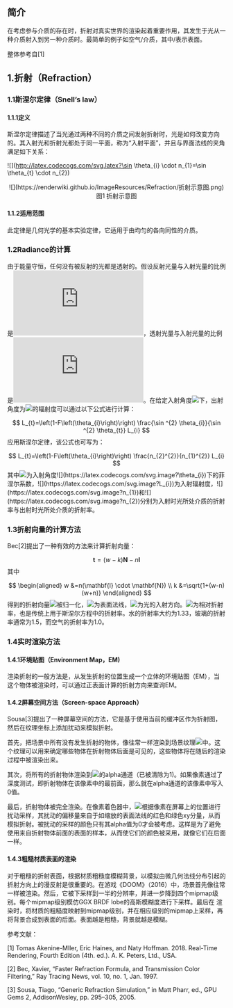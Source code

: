## 简介

在考虑参与介质的存在时，折射对真实世界的渲染起着重要作用，其发生于光从一种介质射入到另一种介质时。最简单的例子如空气/介质，其中/表示表面。

整体参考自[1]

## 1.折射（Refraction）

### 1.1斯涅尔定律（Snell’s law）

#### 1.1.1定义

斯涅尔定律描述了当光通过两种不同的介质之间发射折射时，光是如何改变方向的。其入射光和折射光都处于同一平面，称为“入射平面”，并且与界面法线的夹角满足如下关系：

![](http://latex.codecogs.com/svg.latex?\sin \theta_{i} \cdot n_{1}=\sin \theta_{t} \cdot n_{2})

<div align=center>![](https://renderwiki.github.io/ImageResources/Refraction/折射示意图.png)</div>

<center>图1 折射示意图 </center>

#### 1.1.2适用范围

此定律是几何光学的基本实验定律，它适用于由均匀的各向同性的介质。

### 1.2Radiance的计算

由于能量守恒，任何没有被反射的光都是透射的。假设反射光量与入射光量的比例是![](http://latex.codecogs.com/svg.latex?F)，透射光量与入射光量的比例是![](http://latex.codecogs.com/svg.latex?1-F)。在给定入射角度![](http://latex.codecogs.com/svg.latex?\theta_{i})下，出射角度为![](http://latex.codecogs.com/svg.latex?\theta_{t})的辐射度可以通过以下公式进行计算：

$$
L_{t}=\left(1-F\left(\theta_{i}\right)\right) \frac{\sin ^{2} \theta_{i}}{\sin ^{2} \theta_{t}} L_{i}
$$
应用斯涅尔定律，该公式也可写为：

$$
L_{t}=\left(1-F\left(\theta_{i}\right)\right) \frac{n_{2}^{2}}{n_{1}^{2}} L_{i}
$$
其中![](https://latex.codecogs.com/svg.image?F(\theta_{i}))为入射角度![](https://latex.codecogs.com/svg.image?\theta_{i})下的菲涅尔系数，![](https://latex.codecogs.com/svg.image?L_{i})为入射辐射度，![](https://latex.codecogs.com/svg.image?n_{1})和![](https://latex.codecogs.com/svg.image?n_{2})分别为入射时光所处介质的折射率与出射时光所处介质的折射率。

### 1.3折射向量的计算方法

Bec[2]提出了一种有效的方法来计算折射向量：

$$
\mathbf{t}=(w-k) \mathbf{N}-n \mathbf{l}
$$
其中

$$
\begin{aligned}
w &=n(\mathbf{l} \cdot \mathbf{N}) \\
k &=\sqrt{1+(w-n)(w+n)}
\end{aligned}
$$
得到的折射向量![](https://latex.codecogs.com/svg.image?\mathbf{t})被归一化，![](https://latex.codecogs.com/svg.image?\mathbf{N})为表面法线，![](https://latex.codecogs.com/svg.image?\mathbf{l})为光的入射方向。![](https://latex.codecogs.com/svg.image?n=n_{1}/n_{2})为相对折射率，也是传统上用于斯涅尔方程中的折射率。水的折射率大约为1.33，玻璃的折射率通常为1.5，而空气的折射率为1.0。

### 1.4实时渲染方法

#### 1.4.1环境贴图（Environment Map，EM)

渲染折射的一般方法是，从发生折射的位置生成一个立体的环境贴图（EM），当这个物体被渲染时，可以通过正表面计算的折射方向来查询EM。

#### 1.4.2屏幕空间方法（Screen-space Approach）

Sousa[3]提出了一种屏幕空间的方法，它是基于使用当前的缓冲区作为折射图，然后在纹理坐标上添加扰动来模拟折射。

首先，把场景中所有没有发生折射的物体，像往常一样渲染到场景纹理![](https://latex.codecogs.com/svg.image?\mathbf{s})中。这个纹理可以用来确定哪些物体在折射物体后面是可见的，这些物体将在随后的渲染过程中被渲染出来。

其次，将所有的折射物体渲染到![](https://latex.codecogs.com/svg.image?\mathbf{s})的alpha通道（已被清除为1)。如果像素通过了深度测试，即折射物体在该像素中的最前面，那么就在alpha通道的该像素中写入0值。

最后，折射物体被完全渲染。在像素着色器中，![](https://latex.codecogs.com/svg.image?\mathbf{s})根据像素在屏幕上的位置进行扰动采样，其扰动的偏移量来自于如缩放的表面法线的红色和绿色xy分量，从而模拟折射。被扰动的采样的颜色只有其alpha值为0才会被考虑。这样是为了避免使用来自折射物体前面的表面的样本，从而使它们的颜色被采用，就像它们在后面一样。

#### 1.4.3粗糙材质表面的渲染

对于粗糙的折射表面，根据材质粗糙度模糊背景，以模拟由微几何法线分布引起的折射方向上的漫反射是很重要的。在游戏《DOOM》（2016）中，场景首先像往常一样被渲染。然后，它被下采样到一半的分辨率，并进一步降到四个mipmap级别。每个mipmap级别模仿GGX BRDF lobe的高斯模糊度进行下采样。最后在 渲染时，将材质的粗糙度映射到mipmap级别，并在相应级别的mipmap上采样，再将背景合成到表面的后面。表面越是粗糙，背景就越是模糊。

参考文献：

[1] Tomas Akenine-Mller, Eric Haines, and Naty Hoffman. 2018. Real-Time Rendering, Fourth Edition (4th. ed.). A. K. Peters, Ltd., USA.

[2] Bec, Xavier, “Faster Refraction Formula, and Transmission Color Filtering,” Ray Tracing News, vol. 10, no. 1, Jan. 1997.

[3] Sousa, Tiago, “Generic Refraction Simulation,” in Matt Pharr, ed., GPU Gems 2, AddisonWesley, pp. 295–305, 2005.

